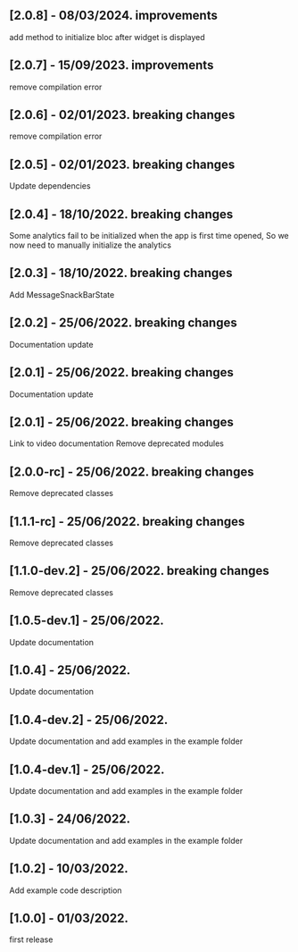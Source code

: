 ## [2.0.8] - 08/03/2024. improvements
add method to initialize bloc after widget is displayed
## [2.0.7] - 15/09/2023. improvements
remove compilation error
## [2.0.6] - 02/01/2023. breaking changes
remove compilation error
## [2.0.5] - 02/01/2023. breaking changes
Update dependencies
## [2.0.4] - 18/10/2022. breaking changes
Some analytics fail to be initialized when the app is first time opened,
So we now need to manually initialize the analytics

## [2.0.3] - 18/10/2022. breaking changes
Add MessageSnackBarState

## [2.0.2] - 25/06/2022. breaking changes
Documentation update

## [2.0.1] - 25/06/2022. breaking changes
Documentation update

## [2.0.1] - 25/06/2022. breaking changes
Link to video documentation
Remove deprecated modules

## [2.0.0-rc] - 25/06/2022. breaking changes
Remove deprecated classes

## [1.1.1-rc] - 25/06/2022. breaking changes
Remove deprecated classes

## [1.1.0-dev.2] - 25/06/2022. breaking changes
Remove deprecated classes

## [1.0.5-dev.1] - 25/06/2022.
Update documentation

## [1.0.4] - 25/06/2022.
Update documentation

## [1.0.4-dev.2] - 25/06/2022.
Update documentation and add examples in the example folder

## [1.0.4-dev.1] - 25/06/2022.
Update documentation and add examples in the example folder

## [1.0.3] - 24/06/2022.
Update documentation and add examples in the example folder

## [1.0.2] - 10/03/2022.
Add example code description

## [1.0.0] - 01/03/2022.
first release
